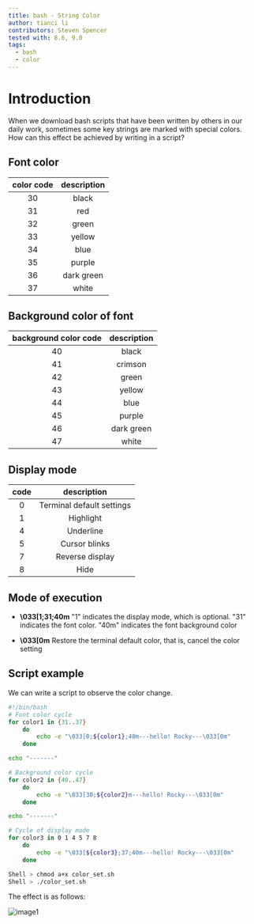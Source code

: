 ```yaml
---
title: bash - String Color
author: tianci li
contributors: Steven Spencer
tested with: 8.6, 9.0
tags:
  - bash
  - color
---
```


# Introduction

When we download bash scripts that have been written by others in our daily work, sometimes some key strings are marked with special colors. How can this effect be achieved by writing in a script?

## Font color

| **color code** | **description** |
|    :---:       |    :---:     |
|  30            |    black     |
|  31            |     red      |
|  32            |    green     |
|  33            |    yellow    |
|  34            |     blue     | 
|  35            |     purple   |
|  36            |   dark green |
|  37            |    white     |

## Background color of font

| **background color code** | **description** |
|    :---:       |    :---:     |
|     40         |    black     |
|     41         |    crimson   |
|     42         |    green     |
|     43         |    yellow    |
|     44         |    blue      |
|     45         |    purple    |
|     46         |  dark green  |
|     47         |   white      |

## Display mode

| **code** | **description** |
|  :---:   |    :---:     |
|    0     |Terminal default settings|
|    1     |Highlight|
|    4     |Underline|
|    5     |Cursor blinks|
|    7     |Reverse display|
|    8     |Hide |

## Mode of execution

* **\033[1;31;40m**
"1" indicates the display mode, which is optional. "31" indicates the font color. "40m" indicates the font background color

* **\033[0m**
Restore the terminal default color, that is, cancel the color setting

## Script example

We can write a script to observe the color change.

```bash
#!/bin/bash
# Font color cycle
for color1 in {31..37}
    do
        echo -e "\033[0;${color1};40m---hello! Rocky---\033[0m"
    done

echo "-------"

# Background color cycle
for color2 in {40..47}
    do
        echo -e "\033[30;${color2}m---hello! Rocky---\033[0m"
    done

echo "-------"

# Cycle of display mode
for color3 in 0 1 4 5 7 8
    do
        echo -e "\033[${color3};37;40m---hello! Rocky---\033[0m"
    done
```

```bash
Shell > chmod a+x color_set.sh
Shell > ./color_set.sh
```

The effect is as follows:

![image1](./images/string_color_image1.png)
